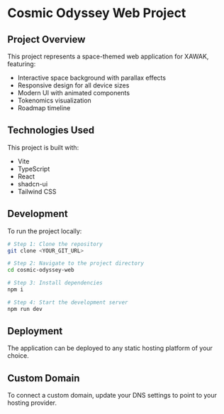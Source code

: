 
# Cosmic Odyssey Web Project

## Project Overview

This project represents a space-themed web application for XAWAK, featuring:

- Interactive space background with parallax effects
- Responsive design for all device sizes
- Modern UI with animated components
- Tokenomics visualization
- Roadmap timeline

## Technologies Used

This project is built with:

- Vite
- TypeScript
- React
- shadcn-ui
- Tailwind CSS

## Development

To run the project locally:

```sh
# Step 1: Clone the repository
git clone <YOUR_GIT_URL>

# Step 2: Navigate to the project directory
cd cosmic-odyssey-web

# Step 3: Install dependencies
npm i

# Step 4: Start the development server
npm run dev
```

## Deployment

The application can be deployed to any static hosting platform of your choice.

## Custom Domain

To connect a custom domain, update your DNS settings to point to your hosting provider.

